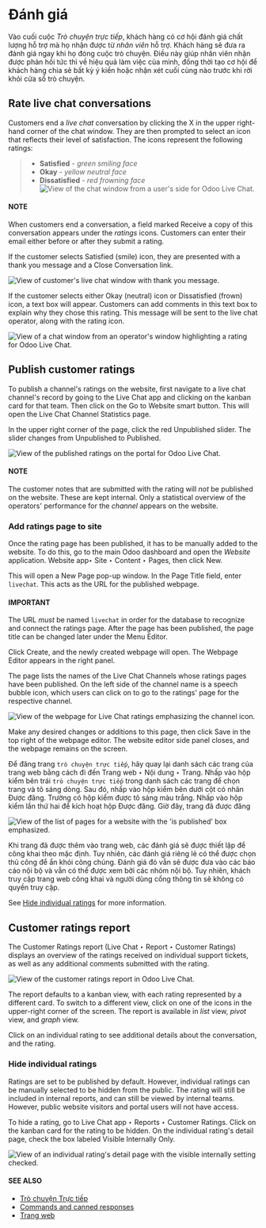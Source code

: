 # Đánh giá

Vào cuối cuộc *Trò chuyện trực tiếp*, khách hàng có cơ hội đánh giá chất lượng hỗ trợ mà họ nhận được từ *nhân viên* hỗ trợ. Khách hàng sẽ đưa ra đánh giá ngay khi họ đóng cuộc trò chuyện. Điều này giúp nhân viên nhận được phản hồi tức thì về hiệu quả làm việc của mình, đồng thời tạo cơ hội để khách hàng chia sẻ bất kỳ ý kiến hoặc nhận xét cuối cùng nào trước khi rời khỏi cửa sổ trò chuyện.

## Rate live chat conversations

Customers end a *live chat* conversation by clicking the X in the upper right-hand
corner of the chat window. They are then prompted to select an icon that reflects their level of
satisfaction. The icons represent the following ratings:

> - **Satisfied** - *green smiling face*
> - **Okay** - *yellow neutral face*
> - **Dissatisfied** - *red frowning face*
![View of the chat window from a user's side for Odoo Live Chat.](../../../_images/live-chat-ratings-faces.png)

#### NOTE
When customers end a conversation, a field marked Receive a copy of this conversation
appears under the *ratings* icons. Customers can enter their email either before or after they
submit a rating.

If the customer selects Satisfied (smile) icon, they are presented with a thank you
message and a Close Conversation link.

![View of customer's live chat window with thank you message.](../../../_images/live-chat-thank-you.png)

If the customer selects either Okay (neutral) icon or Dissatisfied (frown)
icon, a text box will appear. Customers can add comments in this text box to explain why they chose
this rating. This message will be sent to the live chat operator, along with the rating icon.

![View of a chat window from an operator's window highlighting a rating for Odoo Live Chat.](../../../_images/live-chat-ratings-operator-window.png)

## Publish customer ratings

To publish a channel's ratings on the website, first navigate to a live chat channel's record by
going to the Live Chat app and clicking on the kanban card for that team. Then
click on the Go to Website smart button. This will open the Live Chat Channel
Statistics page.

In the upper right corner of the page, click the red Unpublished slider.  The slider
changes from Unpublished to Published.

![View of the published ratings on the portal for Odoo Live Chat.](../../../_images/live-chat-ratings-unpublished.png)

#### NOTE
The customer notes that are submitted with the rating will *not* be published on the website.
These are kept internal. Only a statistical overview of the operators' performance for the
*channel* appears on the website.

### Add ratings page to site

Once the rating page has been published, it has to be manually added to the website. To do this, go
to the main Odoo dashboard and open the *Website* application. Website app‣ Site
‣ Content ‣ Pages, then click New.

This will open a New Page pop-up window. In the Page Title field, enter
`livechat`. This acts as the URL for the published webpage.

#### IMPORTANT
The URL *must* be named `livechat` in order for the database to recognize and connect the
ratings page. After the page has been published, the page title can be changed later under the
Menu Editor.

Click Create, and the newly created webpage will open. The Webpage Editor
appears in the right panel.

The page lists the names of the Live Chat Channels whose ratings pages have been
published. On the left side of the channel name is a speech bubble icon, which users can click on to
go to the ratings' page for the respective channel.

![View of the webpage for Live Chat ratings emphasizing the channel icon.](../../../_images/live-chat-published-icon.png)

Make any desired changes or additions to this page, then click Save in the top right of
the webpage editor. The website editor side panel closes, and the webpage remains on the screen.

Để đăng trang `trò chuyện trực tiếp`, hãy quay lại danh sách các trang của trang web bằng cách đi đến Trang web ‣ Nội dung ‣ Trang. Nhấp vào hộp kiểm bên trái `trò chuyện trực tiếp` trong danh sách các trang để chọn trang và tô sáng dòng. Sau đó, nhấp vào hộp kiểm bên dưới cột có nhãn Được đăng. Trường có hộp kiểm được tô sáng màu trắng. Nhấp vào hộp kiểm lần thứ hai để kích hoạt hộp Được đăng. Giờ đây, trang đã được đăng

![View of the list of pages for a website with the 'is published' box emphasized.](../../../_images/live-chat-is-published.png)

Khi trang đã được thêm vào trang web, các đánh giá sẽ được thiết lập để công khai theo mặc định. Tuy nhiên, các đánh giá riêng lẻ có thể được chọn thủ công để ẩn khỏi công chúng. Đánh giá đó vẫn sẽ được đưa vào các báo cáo nội bộ và vẫn có thể được xem bởi các nhóm nội bộ. Tuy nhiên, khách truy cập trang web công khai và người dùng cổng thông tin sẽ không có quyền truy cập.

See [Hide individual ratings](#livechat-overview-hide-ratings) for more information.

## Customer ratings report

The Customer Ratings report (Live Chat ‣ Report ‣ Customer Ratings)
displays an overview of the ratings received on individual support tickets, as well as any
additional comments submitted with the rating.

![View of the customer ratings report in Odoo Live Chat.](../../../_images/live-chat-ratings-report.png)

The report defaults to a kanban view, with each rating represented by a different card. To switch to
a different view, click on one of the icons in the upper-right corner of the screen. The report is
available in *list* view, *pivot* view, and *graph* view.

Click on an individual rating to see additional details about the conversation, and the rating.

<a id="livechat-overview-hide-ratings"></a>

### Hide individual ratings

Ratings are set to be published by default. However, individual ratings can be manually selected to
be hidden from the public. The rating will still be included in internal reports, and can still be
viewed by internal teams. However, public website visitors and portal users will not have access.

To hide a rating, go to Live Chat app ‣ Reports ‣ Customer Ratings. Click on
the kanban card for the rating to be hidden. On the individual rating's detail page, check the box
labeled Visible Internally Only.

![View of an individual rating's detail page with the visible internally setting checked.](../../../_images/live-chat-ratings-visible-internally.png)

#### SEE ALSO
- [Trò chuyện Trực tiếp](../livechat.md)
- [Commands and canned responses](responses.md)
- [Trang web](../website.md)
